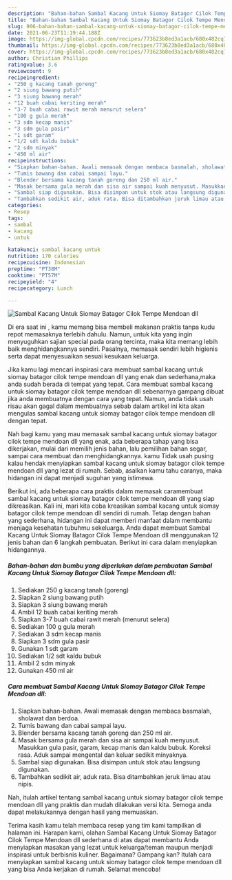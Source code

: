 ```yaml
---
description: "Bahan-bahan Sambal Kacang Untuk Siomay Batagor Cilok Tempe Mendoan dll yang nikmat dan Mudah Dibuat"
title: "Bahan-bahan Sambal Kacang Untuk Siomay Batagor Cilok Tempe Mendoan dll yang nikmat dan Mudah Dibuat"
slug: 906-bahan-bahan-sambal-kacang-untuk-siomay-batagor-cilok-tempe-mendoan-dll-yang-nikmat-dan-mudah-dibuat
date: 2021-06-23T11:19:44.188Z
image: https://img-global.cpcdn.com/recipes/773623b8ed3a1acb/680x482cq70/sambal-kacang-untuk-siomay-batagor-cilok-tempe-mendoan-dll-foto-resep-utama.jpg
thumbnail: https://img-global.cpcdn.com/recipes/773623b8ed3a1acb/680x482cq70/sambal-kacang-untuk-siomay-batagor-cilok-tempe-mendoan-dll-foto-resep-utama.jpg
cover: https://img-global.cpcdn.com/recipes/773623b8ed3a1acb/680x482cq70/sambal-kacang-untuk-siomay-batagor-cilok-tempe-mendoan-dll-foto-resep-utama.jpg
author: Christian Phillips
ratingvalue: 3.6
reviewcount: 9
recipeingredient:
- "250 g kacang tanah goreng"
- "2 siung bawang putih"
- "3 siung bawang merah"
- "12 buah cabai keriting merah"
- "3-7 buah cabai rawit merah menurut selera"
- "100 g gula merah"
- "3 sdm kecap manis"
- "3 sdm gula pasir"
- "1 sdt garam"
- "1/2 sdt kaldu bubuk"
- "2 sdm minyak"
- "450 ml air"
recipeinstructions:
- "Siapkan bahan-bahan. Awali memasak dengan membaca basmalah, sholawat dan berdoa."
- "Tumis bawang dan cabai sampai layu."
- "Blender bersama kacang tanah goreng dan 250 ml air."
- "Masak bersama gula merah dan sisa air sampai kuah menyusut. Masukkan gula pasir, garam, kecap manis dan kaldu bubuk. Koreksi rasa. Aduk sampai mengental dan keluar sedikit minyaknya."
- "Sambal siap digunakan. Bisa disimpan untuk stok atau langsung digunakan."
- "Tambahkan sedikit air, aduk rata. Bisa ditambahkan jeruk limau atau nipis."
categories:
- Resep
tags:
- sambal
- kacang
- untuk

katakunci: sambal kacang untuk 
nutrition: 170 calories
recipecuisine: Indonesian
preptime: "PT38M"
cooktime: "PT57M"
recipeyield: "4"
recipecategory: Lunch

---
```



![Sambal Kacang Untuk Siomay Batagor Cilok Tempe Mendoan dll](https://img-global.cpcdn.com/recipes/773623b8ed3a1acb/680x482cq70/sambal-kacang-untuk-siomay-batagor-cilok-tempe-mendoan-dll-foto-resep-utama.jpg)

Di era  saat ini , kamu memang bisa membeli makanan praktis tanpa kudu repot memasaknya terlebih dahulu. Namun, untuk kita yang ingin menyuguhkan sajian special pada orang tercinta, maka kita memang lebih baik menghidangkannya sendiri. Pasalnya, memasak sendiri lebih higienis serta dapat menyesuaikan sesuai kesukaan keluarga.

Jika kamu lagi mencari inspirasi cara membuat sambal kacang untuk siomay batagor cilok tempe mendoan dll yang enak dan sederhana,maka anda sudah berada di tempat yang tepat. Cara membuat sambal kacang untuk siomay batagor cilok tempe mendoan dll  sebenarnya gampang dibuat jika anda membuatnya dengan cara yang tepat. Namun, anda tidak usah risau akan gagal dalam membuatnya 
sebab dalam artikel ini kita akan mengulas sambal kacang untuk siomay batagor cilok tempe mendoan dll dengan tepat.  



Nah bagi kamu yang mau memasak sambal kacang untuk siomay batagor cilok tempe mendoan dll yang enak, ada beberapa tahap yang bisa dikerjakan, mulai dari memilih jenis bahan, lalu pemilihan bahan segar, sampai cara membuat dan menghidangkannya. kamu Tidak usah pusing kalau hendak menyiapkan sambal kacang untuk siomay batagor cilok tempe mendoan dll yang lezat di rumah. Sebab, asalkan kamu  tahu caranya, maka hidangan ini dapat menjadi suguhan yang istimewa.

Berikut ini, ada beberapa cara praktis  dalam memasak caramembuat sambal kacang untuk siomay batagor cilok tempe mendoan dll yang siap dikreasikan. Kali ini, mari kita coba kreasikan sambal kacang untuk siomay batagor cilok tempe mendoan dll sendiri di rumah. Tetap dengan bahan yang sederhana, hidangan ini dapat memberi manfaat dalam membantu menjaga kesehatan tubuhmu sekeluarga. Anda dapat membuat Sambal Kacang Untuk Siomay Batagor Cilok Tempe Mendoan dll menggunakan 12 jenis bahan dan 6 langkah pembuatan. Berikut ini cara dalam menyiapkan hidangannya.

<!--inarticleads1-->

##### Bahan-bahan dan bumbu yang diperlukan dalam pembuatan Sambal Kacang Untuk Siomay Batagor Cilok Tempe Mendoan dll:

1. Sediakan 250 g kacang tanah (goreng)
1. Siapkan 2 siung bawang putih
1. Siapkan 3 siung bawang merah
1. Ambil 12 buah cabai keriting merah
1. Siapkan 3-7 buah cabai rawit merah (menurut selera)
1. Sediakan 100 g gula merah
1. Sediakan 3 sdm kecap manis
1. Siapkan 3 sdm gula pasir
1. Gunakan 1 sdt garam
1. Sediakan 1/2 sdt kaldu bubuk
1. Ambil 2 sdm minyak
1. Gunakan 450 ml air




<!--inarticleads2-->

##### Cara membuat Sambal Kacang Untuk Siomay Batagor Cilok Tempe Mendoan dll:

1. Siapkan bahan-bahan. Awali memasak dengan membaca basmalah, sholawat dan berdoa.
1. Tumis bawang dan cabai sampai layu.
1. Blender bersama kacang tanah goreng dan 250 ml air.
1. Masak bersama gula merah dan sisa air sampai kuah menyusut. Masukkan gula pasir, garam, kecap manis dan kaldu bubuk. Koreksi rasa. Aduk sampai mengental dan keluar sedikit minyaknya.
1. Sambal siap digunakan. Bisa disimpan untuk stok atau langsung digunakan.
1. Tambahkan sedikit air, aduk rata. Bisa ditambahkan jeruk limau atau nipis.




Nah, itulah artikel tentang  sambal kacang untuk siomay batagor cilok tempe mendoan dll  yang praktis dan mudah dilakukan versi kita. Semoga anda dapat melakukannya dengan hasil yang memuaskan. 

Terima kasih kamu telah membaca resep yang tim kami tampilkan di halaman ini. Harapan kami, olahan  Sambal Kacang Untuk Siomay Batagor Cilok Tempe Mendoan dll sederhana di atas dapat membantu Anda menyiapkan masakan yang lezat untuk keluarga/teman maupun menjadi inspirasi untuk berbisnis kuliner. Bagaimana? Gampang kan? Itulah cara menyiapkan sambal kacang untuk siomay batagor cilok tempe mendoan dll yang bisa Anda kerjakan di rumah. Selamat mencoba!

